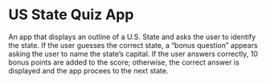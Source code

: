 US State Quiz App
=================

An app that displays an outline of a U.S. State and asks the user to identify the state. If the user guesses the correct state, a “bonus question” appears asking the user to name the state’s capital. If the user answers correctly, 10 bonus points are added to the score; otherwise, the correct answer is displayed and the app procees to the next state.
